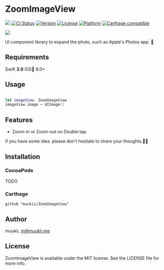 # ZoomImageView

![](https://img.shields.io/badge/Swift-3.0-blue.svg?style=flat)
[![CI Status](http://img.shields.io/travis/muukii/ZoomImageView.svg?style=flat)](https://travis-ci.org/muukii/ZoomImageView)
[![Version](https://img.shields.io/cocoapods/v/ZoomImageView.svg?style=flat)](http://cocoapods.org/pods/ZoomImageView)
[![License](https://img.shields.io/cocoapods/l/ZoomImageView.svg?style=flat)](http://cocoapods.org/pods/ZoomImageView)
[![Platform](https://img.shields.io/cocoapods/p/ZoomImageView.svg?style=flat)](http://cocoapods.org/pods/ZoomImageView)
[![Carthage compatible](https://img.shields.io/badge/Carthage-compatible-4BC51D.svg?style=flat)](https://github.com/Carthage/Carthage)

![](https://d17oy1vhnax1f7.cloudfront.net/items/2h0x2e3R1Q2x023N0j0s/Screen%20Recording%202016-10-16%20at%2005.12%20PM.gif?v=2dce98f3)

UI component library to expand the photo, such as Apple's Photos app. 🗻

## Requirements

Swift **3.0**  iOS📱 8.0+

## Usage

```swift

let imageView: ZoomImageView
imageView.image = UIImage()

```

## Features

- Zoom-in or Zoom-out on Double tap.

if you have some idea. please don't hesitate to share your thoughts.🙏✨

## Installation

### CocoaPods

TODO

### Carthage
```
github "muukii/ZoomImageView"
```
## Author

muukii, m@muukii.me

## License

ZoomImageView is available under the MIT license. See the LICENSE file for more info.
